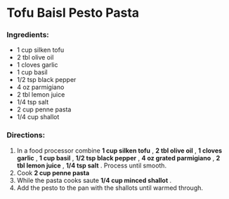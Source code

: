 # Tofu Baisl Pesto Pasta 

### Ingredients: 
* 1 cup silken tofu
* 2 tbl olive oil
* 1 cloves garlic
* 1 cup basil
* 1/2 tsp black pepper
* 4 oz parmigiano
* 2 tbl lemon juice
* 1/4 tsp salt
* 2 cup penne pasta
* 1/4 cup shallot

### Directions: 
1. In a food processor combine **1 cup silken tofu** , **2 tbl olive oil** , **1 cloves garlic** , **1 cup basil** , **1/2 tsp black pepper** , **4 oz grated parmigiano** , **2 tbl lemon juice** , **1/4 tsp salt** . Process until smooth. 
2. Cook **2 cup penne pasta** 
3. While the pasta cooks saute **1/4 cup minced shallot** . 
4. Add the pesto to the pan with the shallots until warmed through. 
